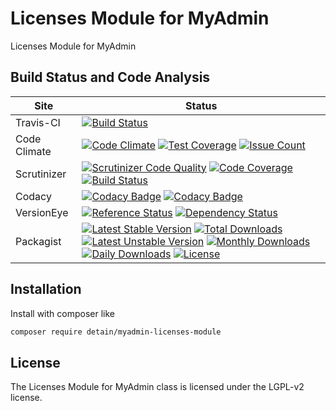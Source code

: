 # Licenses Module for MyAdmin

Licenses Module for MyAdmin

## Build Status and Code Analysis

Site          | Status
--------------|---------------------------
Travis-CI     | [![Build Status](https://travis-ci.org/detain/myadmin-licenses-module.svg?branch=master)](https://travis-ci.org/detain/myadmin-licenses-module)
Code Climate  | [![Code Climate](https://codeclimate.com/github/detain/myadmin-licenses-module/badges/gpa.svg)](https://codeclimate.com/github/detain/myadmin-licenses-module) [![Test Coverage](https://codeclimate.com/github/detain/myadmin-licenses-module/badges/coverage.svg)](https://codeclimate.com/github/detain/myadmin-licenses-module/coverage) [![Issue Count](https://codeclimate.com/github/detain/myadmin-licenses-module/badges/issue_count.svg)](https://codeclimate.com/github/detain/myadmin-licenses-module)
Scrutinizer   | [![Scrutinizer Code Quality](https://scrutinizer-ci.com/g/detain/myadmin-licenses-module/badges/quality-score.png?b=master)](https://scrutinizer-ci.com/g/detain/myadmin-licenses-module/?branch=master) [![Code Coverage](https://scrutinizer-ci.com/g/detain/myadmin-licenses-module/badges/coverage.png?b=master)](https://scrutinizer-ci.com/g/detain/myadmin-licenses-module/?branch=master) [![Build Status](https://scrutinizer-ci.com/g/detain/myadmin-licenses-module/badges/build.png?b=master)](https://scrutinizer-ci.com/g/detain/myadmin-licenses-module/build-status/master)
Codacy        | [![Codacy Badge](https://api.codacy.com/project/badge/Grade/226251fc068f4fd5b4b4ef9a40011d06)](https://www.codacy.com/app/detain/myadmin-licenses-module) [![Codacy Badge](https://api.codacy.com/project/badge/Coverage/25fa74eb74c947bf969602fcfe87e349)](https://www.codacy.com/app/detain/myadmin-licenses-module?utm_source=github.com&utm_medium=referral&utm_content=detain/myadmin-licenses-module&utm_campaign=Badge_Coverage)
VersionEye    | [![Reference Status](https://www.versioneye.com/php/detain:myadmin-licenses-module/reference_badge.svg?style=flat)](https://www.versioneye.com/php/detain:myadmin-licenses-module/references) [![Dependency Status](https://www.versioneye.com/user/projects/592f7318bafc5500414dfd2a/badge.svg?style=flat-square)](https://www.versioneye.com/user/projects/592f7318bafc5500414dfd2a)
Packagist     | [![Latest Stable Version](https://poser.pugx.org/detain/myadmin-licenses-module/version)](https://packagist.org/packages/detain/myadmin-licenses-module) [![Total Downloads](https://poser.pugx.org/detain/myadmin-licenses-module/downloads)](https://packagist.org/packages/detain/myadmin-licenses-module) [![Latest Unstable Version](https://poser.pugx.org/detain/myadmin-licenses-module/v/unstable)](//packagist.org/packages/detain/myadmin-licenses-module) [![Monthly Downloads](https://poser.pugx.org/detain/myadmin-licenses-module/d/monthly)](https://packagist.org/packages/detain/myadmin-licenses-module) [![Daily Downloads](https://poser.pugx.org/detain/myadmin-licenses-module/d/daily)](https://packagist.org/packages/detain/myadmin-licenses-module) [![License](https://poser.pugx.org/detain/myadmin-licenses-module/license)](https://packagist.org/packages/detain/myadmin-licenses-module)


## Installation

Install with composer like

```sh
composer require detain/myadmin-licenses-module
```

## License

The Licenses Module for MyAdmin class is licensed under the LGPL-v2 license.

